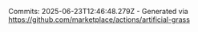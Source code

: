 Commits: 2025-06-23T12:46:48.279Z - Generated via https://github.com/marketplace/actions/artificial-grass
<br>

